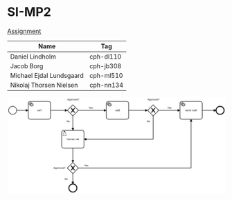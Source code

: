# SI-MP2
[Assignment](https://github.com/CBASoftwareDevolopment2020/SI-MP2/edit/main/README.md)

| Name                     | Tag       |
| ------------------------ | --------- |
| Daniel Lindholm          | cph-dl110 |
| Jacob Borg               | cph-jb308 |
| Michael Ejdal Lundsgaard | cph-ml510 |
| Nikolaj Thorsen Nielsen  | cph-nn134 |

![](https://raw.githubusercontent.com/CBASoftwareDevolopment2020/SI-MP2/main/mail.png)
